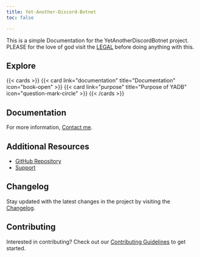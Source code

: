 ```yaml
---
title: Yet-Another-Discord-Botnet
toc: false

---
```


This is a simple Documentation for the YetAnotherDiscordBotnet project.
PLEASE for the love of god visit the [LEGAL](/legal/) before doing anything with this.

## Explore

{{< cards >}}
{{< card link="documentation" title="Documentation" icon="book-open" >}}
{{< card link="purpose" title="Purpose of YADB" icon="question-mark-circle" >}}
{{< /cards >}}

## Documentation

For more information, [Contact me](mailto:contact@isaaclins.com).

## Additional Resources

- [GitHub Repository](https://github.com/isaaclins/YetAnotherDiscordBotnet)
- [Support](mailto:support@isaaclins.com)

## Changelog

Stay updated with the latest changes in the project by visiting the [Changelog](changelog/).

## Contributing

Interested in contributing? Check out our [Contributing Guidelines](/contributing/) to get started.
